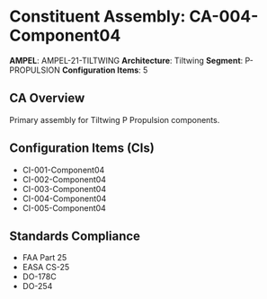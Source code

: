 # Constituent Assembly: CA-004-Component04

**AMPEL**: AMPEL-21-TILTWING
**Architecture**: Tiltwing
**Segment**: P-PROPULSION
**Configuration Items**: 5

## CA Overview
Primary assembly for Tiltwing P Propulsion components.

## Configuration Items (CIs)
- CI-001-Component04
- CI-002-Component04
- CI-003-Component04
- CI-004-Component04
- CI-005-Component04

## Standards Compliance
- FAA Part 25
- EASA CS-25
- DO-178C
- DO-254

